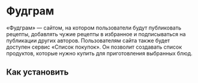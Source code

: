 # Фудграм
«Фудграм» — сайтом, на котором пользователи будут публиковать рецепты, 
добавлять чужие рецепты в избранное и подписываться на публикации других авторов. 
Пользователям сайта также будет доступен сервис «Список покупок». 
Он позволит создавать список продуктов, которые нужно купить для приготовления выбранных блюд.

## Как установить